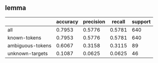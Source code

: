 
## lemma

|                  | accuracy | precision | recall | support |
|------------------|----------|-----------|--------|---------|
| all              | 0.7953   | 0.5776    | 0.5781 | 640     |
| known-tokens     | 0.7953   | 0.5776    | 0.5781 | 640     |
| ambiguous-tokens | 0.6067   | 0.3158    | 0.3115 | 89      |
| unknown-targets  | 0.1087   | 0.0625    | 0.0625 | 46      |

